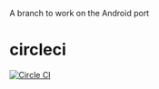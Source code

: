 A branch to work on the Android port


circleci
========

[![Circle CI](https://circleci.com/gh/jandegr/navit/tree/Android.svg?style=svg)](https://circleci.com/gh/jandegr/navit/tree/Android)

